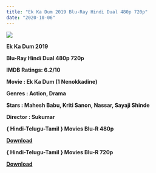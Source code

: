 ```yaml
---
title: "Ek Ka Dum 2019 Blu-Ray Hindi Dual 480p 720p"
date: "2020-10-06"
---
```


[**![](https://1.bp.blogspot.com/-QjDWBwyUsys/XujDodl34nI/AAAAAAAADYI/OQJtenXs_2gXY-Y6Hb6U7m4VytY021YOgCLcBGAsYHQ/s1600/1592295765733.jpg)**](https://1.bp.blogspot.com/-QjDWBwyUsys/XujDodl34nI/AAAAAAAADYI/OQJtenXs_2gXY-Y6Hb6U7m4VytY021YOgCLcBGAsYHQ/s1600/1592295765733.jpg)

 **Ek Ka Dum 2019**

**Blu-Ray Hindi Dual 480p 720p** 

**IMDB Ratings: 6.2/10**

**Movie : Ek Ka Dum (1 Nenokkadine)**

**Genres : Action, Drama**

**Stars : Mahesh Babu, Kriti Sanon, Nassar, Sayaji Shinde**

**Director : Sukumar**

**{ Hindi-Telugu-Tamil } Movies Blu-R 480p**

[**Download**](http://hallan.club/et5hgl1u7784)

**{ Hindi-Telugu-Tamil } Movies Blu-R 720p**

[**Download**](http://hallan.club/et5hgl1u7784)
